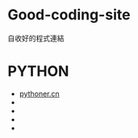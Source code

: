 Good-coding-site
================

自收好的程式連結

# PYTHON

 * [pythoner.cn](http://www.pythoner.cn/course/)
 * []()
 * []()
 * []()
 * []()
 
